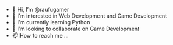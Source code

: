 - 👋 Hi, I’m @raufugamer
- 👀 I’m interested in Web Development and Game Development
- 🌱 I’m currently learning Python
- 💞️ I’m looking to collaborate on Game Development
- 📫 How to reach me ... 

<!---
raufugamer/raufugamer is a ✨ special ✨ repository because its `README.md` (this file) appears on your GitHub profile.
You can click the Preview link to take a look at your changes.
--->

